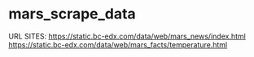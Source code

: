# mars_scrape_data
URL SITES:
https://static.bc-edx.com/data/web/mars_news/index.html
https://static.bc-edx.com/data/web/mars_facts/temperature.html

